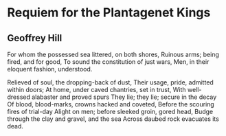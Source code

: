 # Requiem for the Plantagenet Kings
## Geoffrey Hill
For whom the possessed sea littered, on both shores,
Ruinous arms; being fired, and for good,
To sound the constitution of just wars,
Men, in their eloquent fashion, understood.

Relieved of soul, the dropping-back of dust,
Their usage, pride, admitted within doors;
At home, under caved chantries, set in trust,
With well-dressed alabaster and proved spurs
They lie; they lie; secure in the decay
Of blood, blood-marks, crowns hacked and coveted,
Before the scouring fires of trial-day
Alight on men; before sleeked groin, gored head,
Budge through the clay and gravel, and the sea
Across daubed rock evacuates its dead.